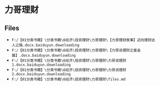 # 力哥理财

## Files

- `F:/【01分类书籍】\分类书籍\6经济\投资理财\力哥理财\【力哥理财故事】迈向理财达人之路.docx.baiduyun.downloading`
- `F:/【01分类书籍】\分类书籍\6经济\投资理财\力哥理财\【力哥说理财之基金篇】.docx.baiduyun.downloading`
- `F:/【01分类书籍】\分类书籍\6经济\投资理财\力哥理财\力哥说理财1.docx.baiduyun.downloading`
- `F:/【01分类书籍】\分类书籍\6经济\投资理财\力哥理财\力哥说理财2.docx.baiduyun.downloading`
- `F:/【01分类书籍】\分类书籍\6经济\投资理财\力哥理财\files.md`
